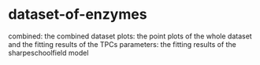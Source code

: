 # dataset-of-enzymes
combined: the combined dataset
plots: the point plots of the whole dataset and the fitting results of the TPCs
parameters: the fitting results of the sharpeschoolfield model
